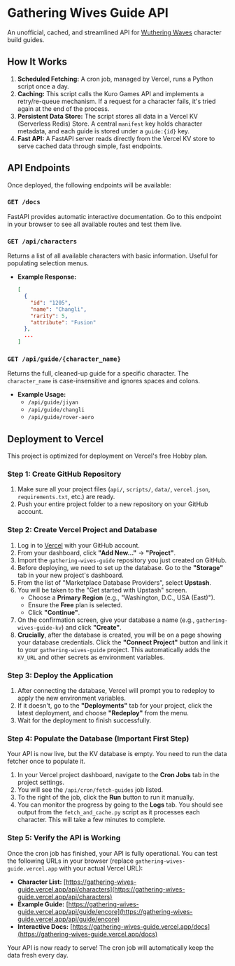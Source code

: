# Gathering Wives Guide API

An unofficial, cached, and streamlined API for [Wuthering Waves](https://wutheringwaves.kurogames.com/) character build guides.

## How It Works

1.  **Scheduled Fetching:** A cron job, managed by Vercel, runs a Python script once a day.
2.  **Caching:** This script calls the Kuro Games API and implements a retry/re-queue mechanism. If a request for a character fails, it's tried again at the end of the process.
3.  **Persistent Data Store:** The script stores all data in a Vercel KV (Serverless Redis) Store. A central `manifest` key holds character metadata, and each guide is stored under a `guide:{id}` key.
4.  **Fast API:** A FastAPI server reads directly from the Vercel KV store to serve cached data through simple, fast endpoints.

## API Endpoints

Once deployed, the following endpoints will be available:

### `GET /docs`

FastAPI provides automatic interactive documentation. Go to this endpoint in your browser to see all available routes and test them live.

### `GET /api/characters`

Returns a list of all available characters with basic information. Useful for populating selection menus.

-   **Example Response:**
    ```json
    [
      {
        "id": "1205",
        "name": "Changli",
        "rarity": 5,
        "attribute": "Fusion"
      },
      ...
    ]
    ```

### `GET /api/guide/{character_name}`

Returns the full, cleaned-up guide for a specific character. The `character_name` is case-insensitive and ignores spaces and colons.

-   **Example Usage:**
    -   `/api/guide/jiyan`
    -   `/api/guide/changli`
    -   `/api/guide/rover-aero`

## Deployment to Vercel

This project is optimized for deployment on Vercel's free Hobby plan.

### Step 1: Create GitHub Repository

1.  Make sure all your project files (`api/`, `scripts/`, `data/`, `vercel.json`, `requirements.txt`, etc.) are ready.
2.  Push your entire project folder to a new repository on your GitHub account.

### Step 2: Create Vercel Project and Database

1.  Log in to [Vercel](https://vercel.com/) with your GitHub account.
2.  From your dashboard, click **"Add New..."** -> **"Project"**.
3.  Import the `gathering-wives-guide` repository you just created on GitHub.
4.  Before deploying, we need to set up the database. Go to the **"Storage"** tab in your new project's dashboard.
5.  From the list of "Marketplace Database Providers", select **Upstash**.
6.  You will be taken to the "Get started with Upstash" screen.
    *   Choose a **Primary Region** (e.g., "Washington, D.C., USA (East)").
    *   Ensure the **Free** plan is selected.
    *   Click **"Continue"**.
7.  On the confirmation screen, give your database a name (e.g., `gathering-wives-guide-kv`) and click **"Create"**.
8.  **Crucially**, after the database is created, you will be on a page showing your database credentials. Click the **"Connect Project"** button and link it to your `gathering-wives-guide` project. This automatically adds the `KV_URL` and other secrets as environment variables.

### Step 3: Deploy the Application

1.  After connecting the database, Vercel will prompt you to redeploy to apply the new environment variables.
2.  If it doesn't, go to the **"Deployments"** tab for your project, click the latest deployment, and choose **"Redeploy"** from the menu.
3.  Wait for the deployment to finish successfully.

### Step 4: Populate the Database (Important First Step)

Your API is now live, but the KV database is empty. You need to run the data fetcher once to populate it.

1.  In your Vercel project dashboard, navigate to the **Cron Jobs** tab in the project settings.
2.  You will see the `/api/cron/fetch-guides` job listed.
3.  To the right of the job, click the **Run** button to run it manually.
4.  You can monitor the progress by going to the **Logs** tab. You should see output from the `fetch_and_cache.py` script as it processes each character. This will take a few minutes to complete.

### Step 5: Verify the API is Working

Once the cron job has finished, your API is fully operational. You can test the following URLs in your browser (replace `gathering-wives-guide.vercel.app` with your actual Vercel URL):

-   **Character List:** [https://gathering-wives-guide.vercel.app/api/characters](https://gathering-wives-guide.vercel.app/api/characters)
-   **Example Guide:** [https://gathering-wives-guide.vercel.app/api/guide/encore](https://gathering-wives-guide.vercel.app/api/guide/encore)
-   **Interactive Docs:** [https://gathering-wives-guide.vercel.app/docs](https://gathering-wives-guide.vercel.app/docs)

Your API is now ready to serve! The cron job will automatically keep the data fresh every day.